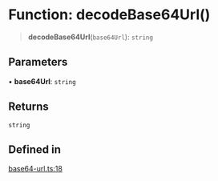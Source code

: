 # Function: decodeBase64Url()

> **decodeBase64Url**(`base64Url`): `string`

## Parameters

• **base64Url**: `string`

## Returns

`string`

## Defined in

[base64-url.ts:18](https://github.com/andreisergiu98/baeta/blob/e352a1ec749c5b23df693f5f8373ac0b75347349/packages/util-encoding/lib/base64-url.ts#L18)

